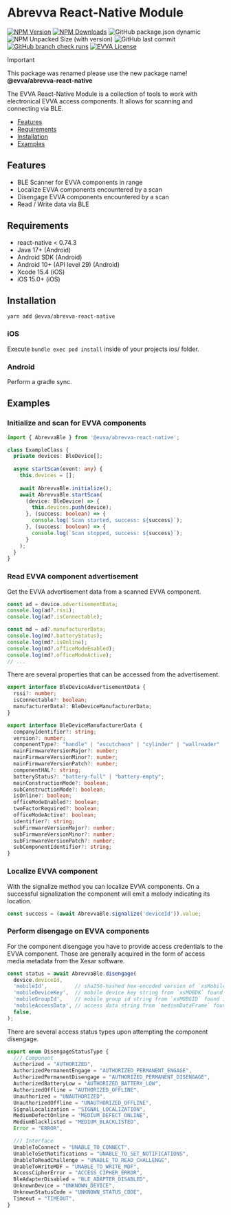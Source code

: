 # Abrevva React-Native Module

[![NPM Version](https://img.shields.io/npm/v/%40evva%2Fabrevva-react-native)](https://www.npmjs.com/package/@evva/abrevva-react-native)
[![NPM Downloads](https://img.shields.io/npm/dy/%40evva%2Fabrevva-react-native)](https://www.npmjs.com/package/@evva/abrevva-react-native)
![GitHub package.json dynamic](https://img.shields.io/github/package-json/packageManager/evva-sfw/abrevva-react-native)
![NPM Unpacked Size (with version)](https://img.shields.io/npm/unpacked-size/%40evva%2Fabrevva-react-native/latest)
![GitHub last commit](https://img.shields.io/github/last-commit/evva-sfw/abrevva-react-native)
[![GitHub branch check runs](https://img.shields.io/github/check-runs/evva-sfw/abrevva-react-native/main)]([URL](https://github.com/evva-sfw/abrevva-react-native/actions))
[![EVVA License](https://img.shields.io/badge/license-EVVA_License-yellow.svg?color=fce500&logo=data:image/svg+xml;base64,PCEtLSBHZW5lcmF0ZWQgYnkgSWNvTW9vbi5pbyAtLT4KPHN2ZyB2ZXJzaW9uPSIxLjEiIHhtbG5zPSJodHRwOi8vd3d3LnczLm9yZy8yMDAwL3N2ZyIgd2lkdGg9IjY0MCIgaGVpZ2h0PSIxMDI0IiB2aWV3Qm94PSIwIDAgNjQwIDEwMjQiPgo8ZyBpZD0iaWNvbW9vbi1pZ25vcmUiPgo8L2c+CjxwYXRoIGZpbGw9IiNmY2U1MDAiIGQ9Ik02MjIuNDIzIDUxMS40NDhsLTMzMS43NDYtNDY0LjU1MmgtMjg4LjE1N2wzMjkuODI1IDQ2NC41NTItMzI5LjgyNSA0NjYuNjY0aDI3NS42MTJ6Ij48L3BhdGg+Cjwvc3ZnPgo=)](LICENSE)

> [!IMPORTANT]
> This package was renamed please use the new package name! __@evva/abrevva-react-native__

The EVVA React-Native Module is a collection of tools to work with electronical EVVA access components. It allows for scanning and connecting via BLE.

- [Features](#features)
- [Requirements](#requirements)
- [Installation](#installation)
- [Examples](#examples)

## Features

- BLE Scanner for EVVA components in range
- Localize EVVA components encountered by a scan
- Disengage EVVA components encountered by a scan
- Read / Write data via BLE

## Requirements

- react-native < 0.74.3
- Java 17+ (Android)
- Android SDK (Android)
- Android 10+ (API level 29) (Android)
- Xcode 15.4 (iOS)
- iOS 15.0+ (iOS)

## Installation

```
yarn add @evva/abrevva-react-native
```

### iOS

Execute `bundle exec pod install` inside of your projects ios/ folder.

### Android

Perform a gradle sync.

## Examples

### Initialize and scan for EVVA components

```typescript
import { AbrevvaBle } from '@evva/abrevva-react-native';

class ExampleClass {
  private devices: BleDevice[];
  
  async startScan(event: any) {
    this.devices = [];
   
    await AbrevvaBle.initialize();
    await AbrevvaBle.startScan(
      (device: BleDevice) => {
        this.devices.push(device);
      }, (success: boolean) => {
        console.log(`Scan started, success: ${success}`);
      }, (success: boolean) => {
        console.log(`Scan stopped, success: ${success}`);
      }
    );
  }
}
```

### Read EVVA component advertisement

Get the EVVA advertisement data from a scanned EVVA component.

```typescript
const ad = device.advertisementData;
console.log(ad?.rssi);
console.log(ad?.isConnectable);

const md = ad?.manufacturerData;
console.log(md?.batteryStatus);
console.log(md?.isOnline);
console.log(md?.officeModeEnabled);
console.log(md?.officeModeActive);
// ...
```

There are several properties that can be accessed from the advertisement.

```typescript
export interface BleDeviceAdvertisementData {
  rssi?: number;
  isConnectable?: boolean;
  manufacturerData?: BleDeviceManufacturerData;
}

export interface BleDeviceManufacturerData {
  companyIdentifier?: string;
  version?: number;
  componentType?: "handle" | "escutcheon" | "cylinder" | "wallreader" | "emzy" | "iobox" | "unknown";
  mainFirmwareVersionMajor?: number;
  mainFirmwareVersionMinor?: number;
  mainFirmwareVersionPatch?: number;
  componentHAL?: string;
  batteryStatus?: "battery-full" | "battery-empty";
  mainConstructionMode?: boolean;
  subConstructionMode?: boolean;
  isOnline?: boolean;
  officeModeEnabled?: boolean;
  twoFactorRequired?: boolean;
  officeModeActive?: boolean;
  identifier?: string;
  subFirmwareVersionMajor?: number;
  subFirmwareVersionMinor?: number;
  subFirmwareVersionPatch?: number;
  subComponentIdentifier?: string;
}
```

### Localize EVVA component

With the signalize method you can localize EVVA components. On a successful signalization the component will emit a melody indicating its location.

```typescript
const success = (await AbrevvaBle.signalize('deviceId')).value;
```

### Perform disengage on EVVA components

For the component disengage you have to provide access credentials to the EVVA component. Those are generally acquired in the form of access media metadata from the Xesar software.

```typescript
const status = await AbrevvaBle.disengage(
  device.deviceId,
  'mobileId',         // sha256-hashed hex-encoded version of `xsMobileId` found in blob data.
  'mobileDeviceKey',  // mobile device key string from `xsMOBDK` found in blob data.
  'mobileGroupId',    // mobile group id string from `xsMOBGID` found in blob data.
  'mobileAccessData', // access data string from `mediumDataFrame` found in blob data.
  false,
);
```

There are several access status types upon attempting the component disengage.

```typescript
export enum DisengageStatusType {
  /// Component
  Authorized = "AUTHORIZED",
  AuthorizedPermanentEngage = "AUTHORIZED_PERMANENT_ENGAGE",
  AuthorizedPermanentDisengage = "AUTHORIZED_PERMANENT_DISENGAGE",
  AuthorizedBatteryLow = "AUTHORIZED_BATTERY_LOW",
  AuthorizedOffline = "AUTHORIZED_OFFLINE",
  Unauthorized = "UNAUTHORIZED",
  UnauthorizedOffline = "UNAUTHORIZED_OFFLINE",
  SignalLocalization = "SIGNAL_LOCALIZATION",
  MediumDefectOnline = "MEDIUM_DEFECT_ONLINE",
  MediumBlacklisted = "MEDIUM_BLACKLISTED",
  Error = "ERROR",

  /// Interface
  UnableToConnect = "UNABLE_TO_CONNECT",
  UnableToSetNotifications = "UNABLE_TO_SET_NOTIFICATIONS",
  UnableToReadChallenge = "UNABLE_TO_READ_CHALLENGE",
  UnableToWriteMDF = "UNABLE_TO_WRITE_MDF",
  AccessCipherError = "ACCESS_CIPHER_ERROR",
  BleAdapterDisabled = "BLE_ADAPTER_DISABLED",
  UnknownDevice = "UNKNOWN_DEVICE",
  UnknownStatusCode = "UNKNOWN_STATUS_CODE",
  Timeout = "TIMEOUT",
}
```
